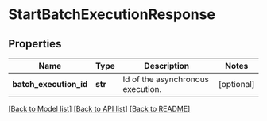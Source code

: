# StartBatchExecutionResponse

## Properties
Name | Type | Description | Notes
------------ | ------------- | ------------- | -------------
**batch_execution_id** | **str** | Id of the asynchronous execution. | [optional] 

[[Back to Model list]](../README.md#documentation-for-models) [[Back to API list]](../README.md#documentation-for-api-endpoints) [[Back to README]](../README.md)


